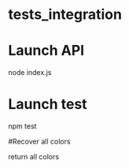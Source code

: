 # tests_integration

# Launch API

node index.js

# Launch test

npm test 

#Recover all colors

return all colors